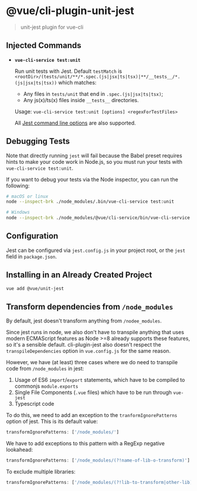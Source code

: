 # @vue/cli-plugin-unit-jest

> unit-jest plugin for vue-cli

## Injected Commands

- **`vue-cli-service test:unit`**

  Run unit tests with Jest. Default `testMatch` is `<rootDir>/(tests/unit/**/*.spec.(js|jsx|ts|tsx)|**/__tests__/*.(js|jsx|ts|tsx))` which matches:

  - Any files in `tests/unit` that end in `.spec.(js|jsx|ts|tsx)`;
  - Any js(x)/ts(x) files inside `__tests__` directories.

  Usage: `vue-cli-service test:unit [options] <regexForTestFiles>`

  All [Jest command line options](https://facebook.github.io/jest/docs/en/cli.html) are also supported.

## Debugging Tests

Note that directly running `jest` will fail because the Babel preset requires hints to make your code work in Node.js, so you must run your tests with `vue-cli-service test:unit`.

If you want to debug your tests via the Node inspector, you can run the following:

```sh
# macOS or linux
node --inspect-brk ./node_modules/.bin/vue-cli-service test:unit

# Windows
node --inspect-brk ./node_modules/@vue/cli-service/bin/vue-cli-service.js test:unit
```

## Configuration

Jest can be configured via `jest.config.js` in your project root, or the `jest` field in `package.json`.

## Installing in an Already Created Project

```sh
vue add @vue/unit-jest
```

## Transform dependencies from `/node_modules`

By default, jest doesn't transform anything from `/nodee_modules`.

Since jest runs in node, we also don't have to transpile anything that uses modern ECMAScript features as Node >=8 already supports these features, so it's a sensible default. cli-plugin-jest also doesn't respect the `transpileDependencies` option in `vue.config.js` for the same reason.

However, we have (at least) three cases where we do need to transpile code from `/node_modules` in jest:

1. Usage of ES6 `import`/`export` statements, which have to be compiled to commonjs `module.exports`
2. Single File Components (`.vue` files) which have to be run through `vue-jest`
3. Typescript code

To do this, we need to add an exception to the `tranformIgnorePatterns` option of jest. This is its default value:

```javascript
transformIgnorePatterns: ['/node_modules/']
```

We have to add exceptions to this pattern with a RegExp negative lookahead:

```javascript
transformIgnorePatterns: ['/node_modules/(?!name-of-lib-o-transform)']
```

To exclude multiple libraries:

```javascript
transformIgnorePatterns: ['/node_modules/(?!lib-to-transform|other-lib)']
```
